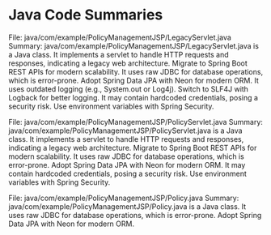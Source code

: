# Java Code Summaries

File: java/com/example/PolicyManagementJSP/LegacyServlet.java
Summary: java/com/example/PolicyManagementJSP/LegacyServlet.java is a Java class. It implements a servlet to handle HTTP requests and responses, indicating a legacy web architecture. Migrate to Spring Boot REST APIs for modern scalability. It uses raw JDBC for database operations, which is error-prone. Adopt Spring Data JPA with Neon for modern ORM. It uses outdated logging (e.g., System.out or Log4j). Switch to SLF4J with Logback for better logging. It may contain hardcoded credentials, posing a security risk. Use environment variables with Spring Security.

File: java/com/example/PolicyManagementJSP/PolicyServlet.java
Summary: java/com/example/PolicyManagementJSP/PolicyServlet.java is a Java class. It implements a servlet to handle HTTP requests and responses, indicating a legacy web architecture. Migrate to Spring Boot REST APIs for modern scalability. It uses raw JDBC for database operations, which is error-prone. Adopt Spring Data JPA with Neon for modern ORM. It may contain hardcoded credentials, posing a security risk. Use environment variables with Spring Security.

File: java/com/example/PolicyManagementJSP/Policy.java
Summary: java/com/example/PolicyManagementJSP/Policy.java is a Java class. It uses raw JDBC for database operations, which is error-prone. Adopt Spring Data JPA with Neon for modern ORM.

